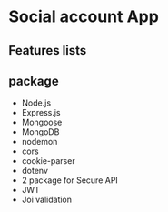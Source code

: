 # Social account App

## Features lists



## package
- Node.js
- Express.js
- Mongoose
- MongoDB
- nodemon
- cors
- cookie-parser
- dotenv
- 2 package for Secure API
- JWT
- Joi validation